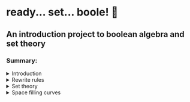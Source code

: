 # ready... set... boole! 🏁

## An introduction project to boolean algebra and set theory

### Summary:

<details>
<summary> Introduction </summary>

- [Exercise 00 - Adder]()
- [Exercise 01 - Multiplier]()
- [Exercise 02 - Gray code]()
- [Exercise 03 - Boolean evaluation]()
- [Exercise 04 - Truth table]()
</details>

<details>
<summary> Rewrite rules </summary>

- [Exercise 05 - Negation Normal Form]()
- [Exercise 06 - Conjunctive Normal Form]()
- [Exercise 07 - SAT]()
</details>

<details>
<summary> Set theory </summary>

- [Exercise 08 - Powerset]()
- [Exercise 09 - Set evaluation]()
</details>

<details>
<summary> Space filling curves </summary>

- [Exercise 10 - Curve]()
- [Exercise 11 - Inverse function]()
</details>
